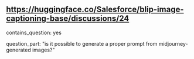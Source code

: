 ## https://huggingface.co/Salesforce/blip-image-captioning-base/discussions/24

contains_question: yes

question_part: "is it possible to generate a proper prompt from midjourney-generated images?"